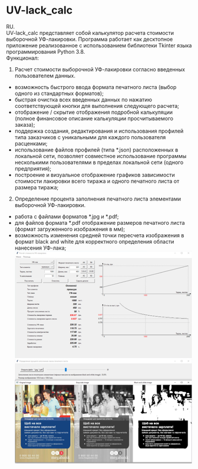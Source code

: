 # UV-lack_calc
RU.<br>
UV-lack_calc представляет собой калькулятор расчета стоимости выборочной УФ-лакировки. Программа работает как десктопное приложение реализованное с использованием библиотеки Tkinter языка программирования Python 3.8.<br>
Функционал:<br>
1. Расчет стоимости выборочной УФ-лакировки согласно введенных пользователем данных.
  - возможность быстрого ввода формата печатного листа (выбор одного из стандартных форматов);
  - быстрая очистка всех введенных данных по нажатию соответствующей кнопки для выполнения следующего расчета;
  - отображение / скрытие отображения подробной калькуляции (полное финансовое описание калькуляции просчитываемого заказа);
  - поддержка создания, редактирования и использования профилей типа заказчиков с уникальными для каждого пользователя расценками;
  - использование файлов профилей (типа *.json) расположенных в локальной сети, позволяет совместное использование программы несколькими пользователями в пределах локальной сети (одного предприятия);
  - построение и визуальное отображение графиков зависимости стоимости лакировки всего тиража и одного печатного листа от размера тиража;
 2. Определение процента заполнения печатного листа элементами выборочной УФ-лакировки.
  - работа с файлами форматов *.jpg и *.pdf;
  - для файлов формата *.pdf отображение размеров печатного листа (формат загруженного изображения в мм);
  - возможность изменения средней точки пересчета изображения в формат black and white для корректного определения области нанесения УФ-лака;
![alt text](screenshots/main_screen.jpg "Основной экран")
![alt text](screenshots/UV-amount_screen.jpg "Экран страницы определения процента заполнения печатного листа лаком")
